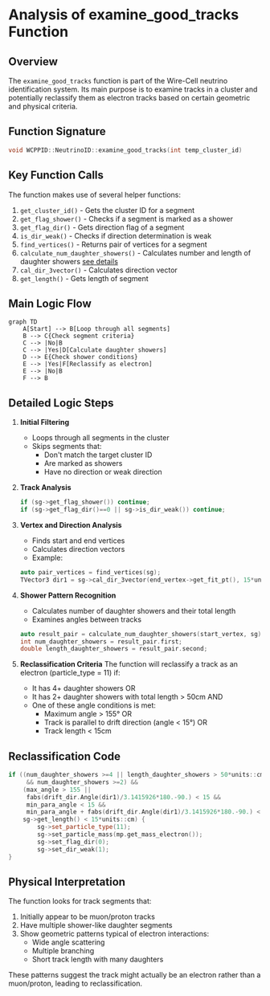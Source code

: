 # Analysis of examine_good_tracks Function

## Overview
The `examine_good_tracks` function is part of the Wire-Cell neutrino identification system. Its main purpose is to examine tracks in a cluster and potentially reclassify them as electron tracks based on certain geometric and physical criteria.

## Function Signature
```cpp
void WCPPID::NeutrinoID::examine_good_tracks(int temp_cluster_id)
```

## Key Function Calls
The function makes use of several helper functions:

1. `get_cluster_id()` - Gets the cluster ID for a segment
2. `get_flag_shower()` - Checks if a segment is marked as a shower
3. `get_flag_dir()` - Gets direction flag of a segment
4. `is_dir_weak()` - Checks if direction determination is weak
5. `find_vertices()` - Returns pair of vertices for a segment 
6. `calculate_num_daughter_showers()` - Calculates number and length of daughter showers [see details](./calculate_num_daughter_showers.md)
7. `cal_dir_3vector()` - Calculates direction vector
8. `get_length()` - Gets length of segment

## Main Logic Flow

```mermaid
graph TD
    A[Start] --> B[Loop through all segments]
    B --> C{Check segment criteria}
    C --> |No|B
    C --> |Yes|D[Calculate daughter showers]
    D --> E{Check shower conditions}
    E --> |Yes|F[Reclassify as electron]
    E --> |No|B
    F --> B
```

## Detailed Logic Steps

1. **Initial Filtering**
   - Loops through all segments in the cluster
   - Skips segments that:
     - Don't match the target cluster ID 
     - Are marked as showers
     - Have no direction or weak direction

2. **Track Analysis**
   ```cpp
   if (sg->get_flag_shower()) continue;
   if (sg->get_flag_dir()==0 || sg->is_dir_weak()) continue;
   ```

3. **Vertex and Direction Analysis**
   - Finds start and end vertices
   - Calculates direction vectors
   - Example:
   ```cpp
   auto pair_vertices = find_vertices(sg);
   TVector3 dir1 = sg->cal_dir_3vector(end_vertex->get_fit_pt(), 15*units::cm);
   ```

4. **Shower Pattern Recognition**
   - Calculates number of daughter showers and their total length
   - Examines angles between tracks
   ```cpp
   auto result_pair = calculate_num_daughter_showers(start_vertex, sg);
   int num_daughter_showers = result_pair.first;
   double length_daughter_showers = result_pair.second;
   ```

5. **Reclassification Criteria**
   The function will reclassify a track as an electron (particle_type = 11) if:
   - It has 4+ daughter showers OR
   - It has 2+ daughter showers with total length > 50cm AND
   - One of these angle conditions is met:
     - Maximum angle > 155° OR
     - Track is parallel to drift direction (angle < 15°) OR
     - Track length < 15cm

## Reclassification Code
```cpp
if ((num_daughter_showers >=4 || length_daughter_showers > 50*units::cm 
     && num_daughter_showers >=2) && 
    (max_angle > 155 || 
     fabs(drift_dir.Angle(dir1)/3.1415926*180.-90.) < 15 && 
     min_para_angle < 15 && 
     min_para_angle + fabs(drift_dir.Angle(dir1)/3.1415926*180.-90.) < 25) && 
    sg->get_length() < 15*units::cm) {
        sg->set_particle_type(11);
        sg->set_particle_mass(mp.get_mass_electron());
        sg->set_flag_dir(0);
        sg->set_dir_weak(1);
}
```

## Physical Interpretation
The function looks for track segments that:
1. Initially appear to be muon/proton tracks
2. Have multiple shower-like daughter segments
3. Show geometric patterns typical of electron interactions:
   - Wide angle scattering
   - Multiple branching
   - Short track length with many daughters

These patterns suggest the track might actually be an electron rather than a muon/proton, leading to reclassification.